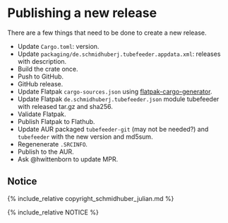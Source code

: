 # Publishing a new release

There are a few things that need to be done to create a new release.

- Update `Cargo.toml`: version.
- Update `packaging/de.schmidhuberj.tubefeeder.appdata.xml`: releases with description.
- Build the crate once.
- Push to GitHub.
- GitHub release.
- Update Flatpak `cargo-sources.json` using [flatpak-cargo-generator](https://github.com/flatpak/flatpak-builder-tools/tree/master/cargo).
- Update Flatpak `de.schmidhuberj.tubefeeder.json` module tubefeeder with released tar.gz and sha256.
- Validate Flatpak.
- Publish Flatpak to Flathub.
- Update AUR packaged `tubefeeder-git` (may not be needed?) and `tubefeeder` with the new version and md5sum.
- Regenenerate `.SRCINFO`.
- Publish to the AUR.
- Ask @hwittenborn to update MPR.

## Notice

{% include_relative copyright_schmidhuber_julian.md %}

{% include_relative NOTICE %}
